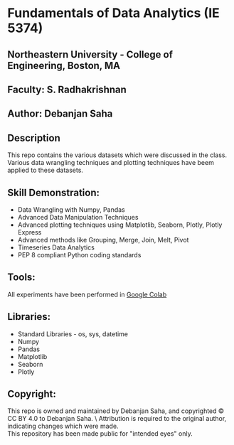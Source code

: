 # Fundamentals of Data Analytics (IE 5374)
## Northeastern University - College of Engineering, Boston, MA
## Faculty: S. Radhakrishnan
## Author: Debanjan Saha

## Description
This repo contains the various datasets which were discussed in the class. \
Various data wrangling techniques and plotting techniques have beem applied to these datasets.

## Skill Demonstration:
<ul>
    <li>Data Wrangling with Numpy, Pandas</li>
    <li>Advanced Data Manipulation Techniques</li>
    <li>Advanced plotting techniques using Matplotlib, Seaborn, Plotly, Plotly Express</li>
    <li>Advanced methods like Grouping, Merge, Join, Melt, Pivot</li>
    <li>Timeseries Data Analytics</li>
    <li>PEP 8 compliant Python coding standards</li>
    
</ul>

## Tools:
All experiments have been performed in [Google Colab](https://colab.research.google.com/)

## Libraries:
<ul>
    <li>Standard Libraries - os, sys, datetime</li>
    <li>Numpy</li>
    <li>Pandas</li>
    <li>Matplotlib</li>
    <li>Seaborn</li>
    <li>Plotly</li>   
</ul>

## Copyright:
This repo is owned and maintained by Debanjan Saha, and copyrighted © CC BY 4.0 to Debanjan Saha. \ 
Attribution is required to the original author, indicating changes which were made. \
This repository has been made public for "intended eyes" only.
